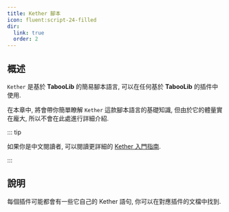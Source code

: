 ```yaml
---
title: Kether 腳本
icon: fluent:script-24-filled
dir:
  link: true
  order: 2
---
```


## 概述

`Kether` 是基於 **TabooLib** 的簡易腳本語言, 可以在任何基於 **TabooLib** 的插件中使用.

在本章中, 將會帶你簡單瞭解 `Kether` 這款腳本語言的基礎知識, 但由於它的體量實在龐大, 所以不會在此處進行詳細介紹.

::: tip

如果你是中文閱讀者, 可以閱讀更詳細的 [Kether 入門指南](https://www.yuque.com/sacredcraft/kether/home).

:::

## 說明

每個插件可能都會有一些它自己的 Kether 語句, 你可以在對應插件的文檔中找到.

<div class="catalog-display-container">
  <Catalog base="/zh-TW/general/kether/"/>
</div>
